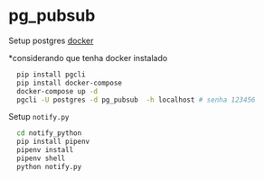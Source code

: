 # pg_pubsub

Setup postgres [docker](https://docs.docker.com/install/)

*considerando que tenha docker instalado

```bash
  pip install pgcli
  pip install docker-compose 
  docker-compose up -d 
  pgcli -U postgres -d pg_pubsub  -h localhost # senha 123456
```

Setup `notify.py`
```bash
  cd notify_python
  pip install pipenv
  pipenv install
  pipenv shell
  python notify.py
```
